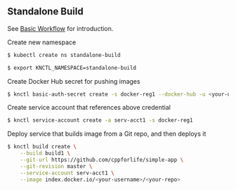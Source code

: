 ## Standalone Build

See [Basic Workflow](./basic-workflow.md) for introduction.

Create new namespace

```bash
$ kubectl create ns standalone-build

$ export KNCTL_NAMESPACE=standalone-build
```

Create Docker Hub secret for pushing images

```bash
$ knctl basic-auth-secret create -s docker-reg1 --docker-hub -u <your-username> -p <your-password>
```

Create service account that references above credential

```bash
$ knctl service-account create -a serv-acct1 -s docker-reg1
```

Deploy service that builds image from a Git repo, and then deploys it

```bash
$ knctl build create \
    --build build1 \
    --git-url https://github.com/cppforlife/simple-app \
    --git-revision master \
    --service-account serv-acct1 \
    --image index.docker.io/<your-username>/<your-repo>
```
